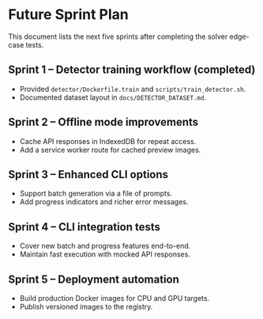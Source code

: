 # Future Sprint Plan

This document lists the next five sprints after completing the solver edge-case tests.

## Sprint 1 – Detector training workflow (completed)
* Provided `detector/Dockerfile.train` and `scripts/train_detector.sh`.
* Documented dataset layout in `docs/DETECTOR_DATASET.md`.

## Sprint 2 – Offline mode improvements
* Cache API responses in IndexedDB for repeat access.
* Add a service worker route for cached preview images.

## Sprint 3 – Enhanced CLI options
* Support batch generation via a file of prompts.
* Add progress indicators and richer error messages.

## Sprint 4 – CLI integration tests
* Cover new batch and progress features end-to-end.
* Maintain fast execution with mocked API responses.

## Sprint 5 – Deployment automation
* Build production Docker images for CPU and GPU targets.
* Publish versioned images to the registry.
